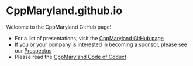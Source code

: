 # CppMaryland.github.io

Welcome to the CppMaryland GitHub page!

* For a list of presentations, visit the [CppMaryland GitHub page](https://github.com/cppmaryland/presentations)
* If you or your company is interested in becoming a sponsor, please see our [Prospectus](Prospectus.md)
* Please read the [CppMaryland Code of Coduct](https://github.com/CppMaryland/CodeOfConduct/blob/master/code_of_conduct.md)
